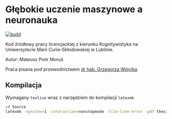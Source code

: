# Głębokie uczenie maszynowe a neuronauka

[![build](https://github.com/mMosiur/Licencjat-Kognitywistyka/actions/workflows/build.yml/badge.svg)](https://github.com/mMosiur/Licencjat-Kognitywistyka/actions/workflows/build.yml)

Kod źródłowy pracy licencjackiej z kierunku Kognitywistyka na Uniwersytecie Marii Curie-Skłodowskiej w Lublinie.

Autor: Mateusz Piotr Moruś

Praca pisana pod przewodnictwem [dr hab. Grzegorza Wójcika](https://gmwojcik.pl/).

## Kompilacja

Wymagany `texlive` wraz z narzędziem do kompilacji `latexmk`

``` bash
cd Source
latexmk -synctex=1 -interaction=nonstopmode -file-line-error -pdf thesis.tex
```
